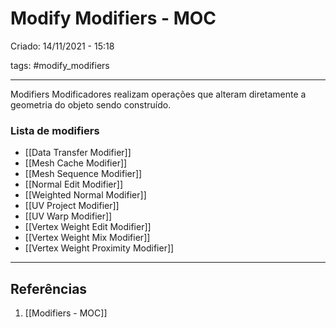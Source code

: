 # Modify Modifiers - MOC
Criado: 14/11/2021 - 15:18

tags:  #modify_modifiers

---

Modifiers Modificadores realizam operações que alteram diretamente a geometria do objeto sendo construído.

### Lista de modifiers
- [[Data Transfer Modifier]] 
- [[Mesh Cache Modifier]] 
- [[Mesh Sequence Modifier]] 
- [[Normal Edit Modifier]] 
- [[Weighted Normal Modifier]] 
- [[UV Project Modifier]] 
- [[UV Warp Modifier]] 
- [[Vertex Weight Edit Modifier]] 
- [[Vertex Weight Mix Modifier]] 
- [[Vertex Weight Proximity Modifier]]

---
## Referências
1. [[Modifiers - MOC]]